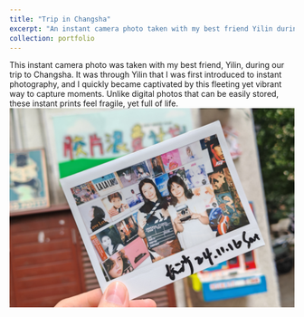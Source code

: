 ```yaml
---
title: "Trip in Changsha"
excerpt: "An instant camera photo taken with my best friend Yilin during the trip in Changsha."
collection: portfolio
---
```


This instant camera photo was taken with my best friend, Yilin, during our trip to Changsha. It was through Yilin that I was first introduced to instant photography, and I quickly became captivated by this fleeting yet vibrant way to capture moments. Unlike digital photos that can be easily stored, these instant prints feel fragile, yet full of life.
<br/><img src='/images/instant.jpg'>
